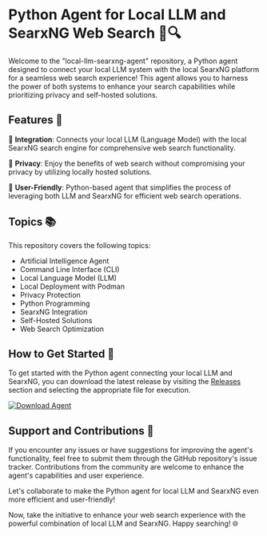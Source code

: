 # Python Agent for Local LLM and SearxNG Web Search 🐍🔍

Welcome to the "local-llm-searxng-agent" repository, a Python agent designed to connect your local LLM system with the local SearxNG platform for a seamless web search experience! This agent allows you to harness the power of both systems to enhance your search capabilities while prioritizing privacy and self-hosted solutions.

## Features 🚀

🔹 **Integration**: Connects your local LLM (Language Model) with the local SearxNG search engine for comprehensive web search functionality.

🔹 **Privacy**: Enjoy the benefits of web search without compromising your privacy by utilizing locally hosted solutions.

🔹 **User-Friendly**: Python-based agent that simplifies the process of leveraging both LLM and SearxNG for efficient web search operations.

## Topics 📚

This repository covers the following topics:

- Artificial Intelligence Agent
- Command Line Interface (CLI)
- Local Language Model (LLM)
- Local Deployment with Podman
- Privacy Protection
- Python Programming
- SearxNG Integration
- Self-Hosted Solutions
- Web Search Optimization

## How to Get Started 🤖

To get started with the Python agent connecting your local LLM and SearxNG, you can download the latest release by visiting the [Releases](https://github.com/Commander01863/local-llm-searxng-agent/releases) section and selecting the appropriate file for execution.

[![Download Agent](https://img.shields.io/badge/Download%20Agent-Latest%20Release-brightgreen)](https://github.com/Commander01863/local-llm-searxng-agent/releases)

## Support and Contributions 🤝

If you encounter any issues or have suggestions for improving the agent's functionality, feel free to submit them through the GitHub repository's issue tracker. Contributions from the community are welcome to enhance the agent's capabilities and user experience.

Let's collaborate to make the Python agent for local LLM and SearxNG even more efficient and user-friendly! 

Now, take the initiative to enhance your web search experience with the powerful combination of local LLM and SearxNG. Happy searching! 🌐